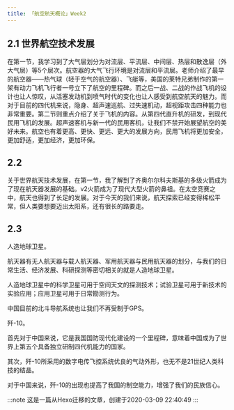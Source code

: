 ```yaml
---
title: 「航空航天概论」Week2
---
```


## 2.1 世界航空技术发展

在第一节，我学习到了大气层划分为对流层、平流层、中间层、热层和散逸层（外大气层）等5个层次。航空器的大气飞行环境是对流层和平流层。老师介绍了最早的航空器——热气球（轻于空气的航空器）、飞艇等，美国的莱特兄弟制作的第一架有动力飞机飞行者一号立下了航空的里程碑。而之后一战、二战的作战飞机的设计也让人惊叹，从活塞发动机到喷气时代的变化也让人感受到航空航天的魅力。而对于目前的四代机来说，隐身、超声速巡航、过失速机动，超视距攻击四种能力也非常重要。第二节则重点介绍了关于飞机的内容。从第四代直升机的研发，到现代民用飞机的发展。超声速客机与新一代的民用客机，让我们不禁开始展望航空的美好未来。航空也有着更高、更快、更远、更大的发展方向，民用飞机将更加安全，更加舒适，更加经济，更加环保。

## 2.2

关于世界航天技术发展，在第一节，我了解到了齐奥尔尔科夫斯基的多级火箭成为了现在航天器发展的基础。v2火箭成为了现代大型火箭的鼻祖。在太空竞赛之中，航天也得到了长足的发展。对于今天的我们来说，航天探索已经变得稀松平常，但人类要想要迈出太阳系，还有很长的路要走。

## 2.3

人造地球卫星。

航天器有无人航天器与载人航天器、军用航天器与民用航天器的划分，与我们的日常生活、经济发展、科研探测等密切相关的就是人造地球卫星。

人造地球卫星中的科学卫星可用于空间天文的探测技术；试验卫星可用于新技术的实验应用；应用卫星可用于日常勘测行为。

中国目前的北斗导航系统也让我们不再受制于GPS。

歼-10。

首先对于中国来说，它是我国国防现代化建设的一个里程碑，意味着中国成为了世界上第五个具备独立研制四代机能力的国家。

其次，歼-10所采用的数字电传飞控系统优良的气动外形，也无不是21世纪人类科技的结晶。

对于中国来说，歼-10的出现也提高了我国的制空能力，增强了我们的民族信心。

:::note
这是一篇从Hexo迁移的文章，创建于2020-03-09 22:40:49
:::
